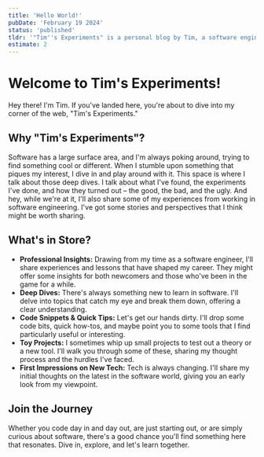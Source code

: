 ```yaml
---
title: 'Hello World!'
pubDate: 'February 19 2024'
status: 'published'
tldr: '"Tim''s Experiments" is a personal blog by Tim, a software engineer, where they shares insights, explorations, and practical tips from the world software engineering, catering to professionals, beginners, and tech enthusiasts alike.'
estimate: 2
---
```


# Welcome to Tim's Experiments!

Hey there! I'm Tim. If you've landed here, you're about to dive into my corner of the web, "Tim's Experiments."

## Why "Tim's Experiments"?

Software has a large surface area, and I'm always poking around, trying to find something cool or different. When I stumble upon something that piques my interest, I dive in and play around with it. This space is where I talk about those deep dives. I talk about what I've found, the experiments I've done, and how they turned out – the good, the bad, and the ugly. And hey, while we're at it, I'll also share some of my experiences from working in software engineering. I've got some stories and perspectives that I think might be worth sharing.

## What's in Store?

- **Professional Insights:** Drawing from my time as a software engineer, I'll share experiences and lessons that have shaped my career. They might offer some insights for both newcomers and those who've been in the game for a while.
- **Deep Dives:** There's always something new to learn in software. I'll delve into topics that catch my eye and break them down, offering a clear understanding.
- **Code Snippets & Quick Tips:** Let's get our hands dirty. I'll drop some code bits, quick how-tos, and maybe point you to some tools that I find particularly useful or interesting.
- **Toy Projects:** I sometimes whip up small projects to test out a theory or a new tool. I'll walk you through some of these, sharing my thought process and the hurdles I've faced.
- **First Impressions on New Tech:** Tech is always changing. I'll share my initial thoughts on the latest in the software world, giving you an early look from my viewpoint.

## Join the Journey

Whether you code day in and day out, are just starting out, or are simply curious about software, there's a good chance you'll find something here that resonates. Dive in, explore, and let's learn together.
